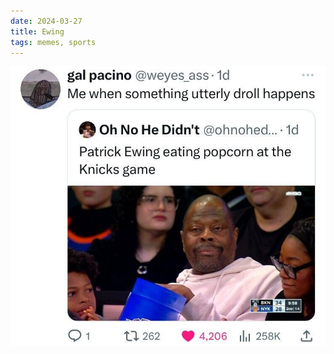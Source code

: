 ```yaml
---
date: 2024-03-27
title: Ewing
tags: memes, sports
---
```

![ewing](https://raw.githubusercontent.com/muneer78/muneer78.github.io/master/images/ewing.jpg)
